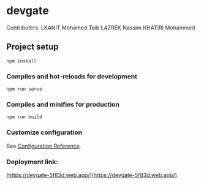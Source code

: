 # devgate
Contributers:
  LKANIT Mohamed Taib
  LAZREK Nassim
  KHATIRI Mohammed

## Project setup
```
npm install
```

### Compiles and hot-reloads for development
```
npm run serve
```

### Compiles and minifies for production
```
npm run build
```

### Customize configuration
See [Configuration Reference](https://cli.vuejs.org/config/).


### Deployment link: 
[https://devgate-5f83d.web.app/](https://devgate-5f83d.web.app/)
